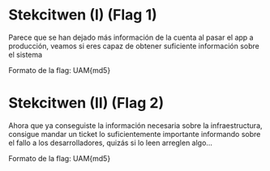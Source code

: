 # Stekcitwen (I) (Flag 1)
Parece que se han dejado más información de la cuenta al pasar el app a producción, veamos si eres capaz de obtener suficiente información sobre el sistema

Formato de la flag: UAM{md5}


# Stekcitwen (II) (Flag 2)
Ahora que ya conseguiste la información necesaria sobre la infraestructura, consigue mandar un ticket lo suficientemente importante informando sobre el fallo a los desarrolladores, quizás si lo leen arreglen algo…

Formato de la flag: UAM{md5}
